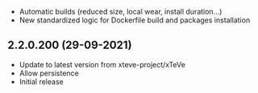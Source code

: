 - Automatic builds (reduced size, local wear, install duration...)
- New standardized logic for Dockerfile build and packages installation

## 2.2.0.200 (29-09-2021)
- Update to latest version from xteve-project/xTeVe
- Allow persistence
- Initial release
